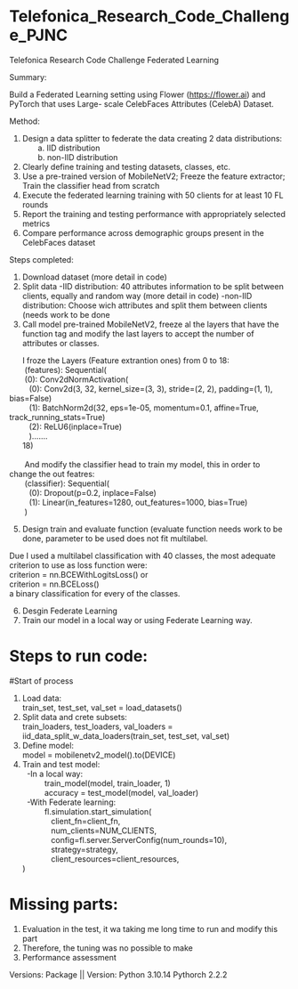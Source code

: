 # Telefonica_Research_Code_Challenge_PJNC
Telefonica Research Code Challenge Federated Learning 


Summary:

Build a Federated Learning setting using Flower (https://flower.ai) and PyTorch that uses Large-
scale CelebFaces Attributes (CelebA) Dataset.

Method:
1) Design a data splitter to federate the data creating 2 data distributions:\
&nbsp;&nbsp;&nbsp;&nbsp;&nbsp;&nbsp;	a. IID distribution\
&nbsp;&nbsp;&nbsp;&nbsp;&nbsp;&nbsp;	b. non-IID distribution
2) Clearly define training and testing datasets, classes, etc.
3) Use a pre-trained version of MobileNetV2; Freeze the feature extractor; Train the classifier
head from scratch
4) Execute the federated learning training with 50 clients for at least 10 FL rounds
5) Report the training and testing performance with appropriately selected metrics
6) Compare performance across demographic groups present in the CelebFaces dataset

Steps completed:
1. Download dataset (more detail in code)
2. Split data 
   -IID distribution:
      40 attributes information to be split between clients, equally and random way (more detail in code)
   -non-IID distribution:
      Choose wich attributes and split them between clients (needs work to be done
3. Call model pre-trained MobileNetV2, freeze al the layers that have the function tag and modify the last layers to accept
   the number of attributes or classes.

&nbsp;&nbsp;&nbsp;&nbsp;&nbsp;&nbsp;I froze the Layers (Feature extrantion ones) from 0 to 18:
\
 &nbsp;&nbsp;&nbsp;&nbsp;&nbsp;&nbsp; (features): Sequential(\
   &nbsp;&nbsp;&nbsp;&nbsp;&nbsp;&nbsp; (0): Conv2dNormActivation(\
     &nbsp;&nbsp;&nbsp;&nbsp;&nbsp;&nbsp;&nbsp;&nbsp; (0): Conv2d(3, 32, kernel_size=(3, 3), stride=(2, 2), padding=(1, 1), bias=False)\
     &nbsp;&nbsp;&nbsp;&nbsp;&nbsp;&nbsp;&nbsp;&nbsp; (1): BatchNorm2d(32, eps=1e-05, momentum=0.1, affine=True, track_running_stats=True)\
    &nbsp;&nbsp;&nbsp;&nbsp;&nbsp;&nbsp;&nbsp;&nbsp; (2): ReLU6(inplace=True)\
    &nbsp;&nbsp;&nbsp;&nbsp;&nbsp;&nbsp;&nbsp;&nbsp;&nbsp;).......\
    &nbsp;&nbsp;&nbsp;&nbsp;&nbsp;&nbsp;18)\
\
   &nbsp;&nbsp;&nbsp;&nbsp;&nbsp;&nbsp;&nbsp;And modify the classifier head to train my model, this in order to change the out featres:\
  &nbsp;&nbsp;&nbsp;&nbsp;&nbsp;&nbsp;&nbsp;(classifier): Sequential(\
    &nbsp;&nbsp;&nbsp;&nbsp;&nbsp;&nbsp;&nbsp;&nbsp;&nbsp;(0): Dropout(p=0.2, inplace=False)\
    &nbsp;&nbsp;&nbsp;&nbsp;&nbsp;&nbsp;&nbsp;&nbsp;&nbsp;(1): Linear(in_features=1280, out_features=1000, bias=True)\
  &nbsp;&nbsp;&nbsp;&nbsp;&nbsp;&nbsp;&nbsp;)

   
5. Design train and evaluate function (evaluate function needs work to be done, parameter to be used does not fit multilabel.

Due I used a multilabel classification with 40 classes, the most adequate criterion to use as loss function were:\
    criterion = nn.BCEWithLogitsLoss() or \
    criterion = nn.BCELoss() \
a binary classification for every of the classes.

6. Desgin Federate Learning
7. Train our model in a local way or using Federate Learning way.


# Steps to run code:
 #Start of process 
 1. Load data:  \
train_set, test_set, val_set = load_datasets()
2. Split data and crete subsets: \
train_loaders, test_loaders, val_loaders = iid_data_split_w_data_loaders(train_set, test_set, val_set)
3. Define model: \
model = mobilenetv2_model().to(DEVICE)
4. Train and test model: \
&nbsp;&nbsp;-In a local way:\
   &nbsp;&nbsp;&nbsp; &nbsp;&nbsp;&nbsp;&nbsp;&nbsp;&nbsp;train_model(model, train_loader, 1)\
    &nbsp;&nbsp;&nbsp;&nbsp;&nbsp;&nbsp;&nbsp;&nbsp;&nbsp;&nbsp;accuracy = test_model(model, val_loader)\
&nbsp;&nbsp;-With Federate learning:\
&nbsp;&nbsp;&nbsp;&nbsp;&nbsp;&nbsp;&nbsp;&nbsp;&nbsp;&nbsp;fl.simulation.start_simulation(\
   &nbsp;&nbsp;&nbsp;&nbsp;&nbsp;&nbsp;&nbsp;&nbsp;&nbsp;&nbsp;&nbsp; &nbsp;client_fn=client_fn, \
  &nbsp;&nbsp;&nbsp;&nbsp;&nbsp;&nbsp;&nbsp;&nbsp;&nbsp;&nbsp;&nbsp;  &nbsp;num_clients=NUM_CLIENTS,\
  &nbsp;&nbsp;&nbsp;&nbsp;&nbsp;&nbsp;&nbsp;&nbsp;&nbsp;&nbsp;&nbsp;&nbsp;  config=fl.server.ServerConfig(num_rounds=10),\
  &nbsp;&nbsp;&nbsp;&nbsp;&nbsp;&nbsp;&nbsp;&nbsp;&nbsp;&nbsp; &nbsp; strategy=strategy,\
  &nbsp;&nbsp;&nbsp;&nbsp;&nbsp;&nbsp;&nbsp;&nbsp;&nbsp;&nbsp;&nbsp;  &nbsp;client_resources=client_resources,\
)


# Missing parts:
1. Evaluation in the test, it wa taking me long time to run and modify this part
2. Therefore, the tuning was no possible to make
3. Performance assessment

Versions:
Package || Version:
Python     3.10.14
Pythorch   2.2.2
